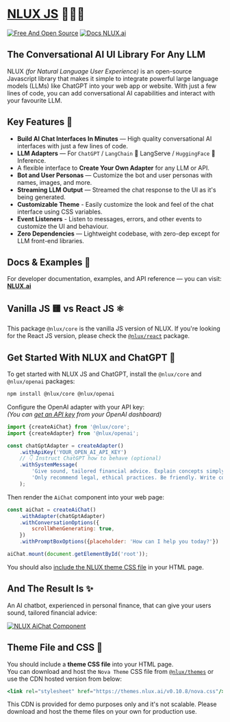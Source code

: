 # [NLUX JS](https://nlux.ai) 🌲✨💬

[![Free And Open Source](https://img.shields.io/badge/Free%20%26%20Open%20Source-%2348c342)](https://github.com/nluxai/nlux) [![Docs NLUX.ai](https://img.shields.io/badge/Docs_Website-NLUX.dev-%23fa896b)](https://nlux.dev)

## The Conversational AI UI Library For Any LLM

NLUX _(for Natural Language User Experience)_ is an open-source Javascript library that makes it simple to integrate
powerful large language models (LLMs) like ChatGPT into your web app or website. With just a few lines of code, you
can add conversational AI capabilities and interact with your favourite LLM.

## Key Features 🌟

* **Build AI Chat Interfaces In Minutes** ― High quality conversational AI interfaces with just a few lines of code.
* **LLM Adapters** ― For `ChatGPT` / `LangChain` 🦜 LangServe / `HuggingFace` 🤗 Inference.
* A flexible interface to **Create Your Own Adapter** for any LLM or API.
* **Bot and User Personas** ― Customize the bot and user personas with names, images, and more.
* **Streaming LLM Output** ― Streamed the chat response to the UI as it's being generated.
* **Customizable Theme** - Easily customize the look and feel of the chat interface using CSS variables.
* **Event Listeners** - Listen to messages, errors, and other events to customize the UI and behaviour.
* **Zero Dependencies** ― Lightweight codebase, with zero-dep except for LLM front-end libraries.

## Docs & Examples 📖

For developer documentation, examples, and API reference ― you can visit: **[NLUX.ai](https://nlux.ai/)**

## Vanilla JS 🟨 vs React JS ⚛️

This package `@nlux/core` is the vanilla JS version of NLUX.
If you're looking for the React JS version, please check
the [`@nlux/react`](https://www.npmjs.com/package/@nlux/react) package.

## Get Started With NLUX and ChatGPT 🚀

To get started with NLUX JS and ChatGPT, install the `@nlux/core` and `@nlux/openai` packages:

```sh
npm install @nlux/core @nlux/openai
```

Configure the OpenAI adapter with your API key:<br />
_(You can [get an API key](https://help.openai.com/en/articles/4936850-where-do-i-find-my-secret-api-key) from your
OpenAI dashboard)_

```js
import {createAiChat} from '@nlux/core';
import {createAdapter} from '@nlux/openai';

const chatGptAdapter = createAdapter()
    .withApiKey('YOUR_OPEN_AI_API_KEY')
    // 👇 Instruct ChatGPT how to behave (optional)
    .withSystemMessage(
        'Give sound, tailored financial advice. Explain concepts simply. When unsure, ask questions. ' +
        'Only recommend legal, ethical practices. Be friendly. Write concise answers under 5 sentences.'
    );
```

Then render the `AiChat` component into your web page:

```js
const aiChat = createAiChat()
    .withAdapter(chatGptAdapter)
    .withConversationOptions({
        scrollWhenGenerating: true,
    })
    .withPromptBoxOptions({placeholder: 'How can I help you today?'})

aiChat.mount(document.getElementById('root'));
```

You should also [include the NLUX theme CSS file](#theme-file-and-css-) in your HTML page.

## And The Result Is ✨

An AI chatbot, experienced in personal finance, that can give your users sound, tailored financial advice:

[![NLUX AiChat Component](https://nlux.ai/images/demos/chat-convo-demo-fin-advisor.gif)](https://nlux.ai)

## Theme File and CSS 🎨

You should include a **theme CSS file** into your HTML page.<br />
You can download and host the `Nova Theme` CSS file
from [`@nlux/themes`](https://www.npmjs.com/package/@nlux/themes) or use the
CDN hosted version from below:

```jsx
<link rel="stylesheet" href="https://themes.nlux.ai/v0.10.8/nova.css"/>
```

This CDN is provided for demo purposes only and it's not scalable.
Please download and host the theme files on your own for production use.
